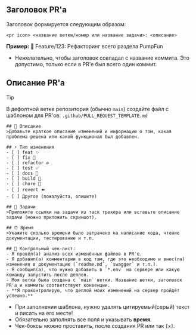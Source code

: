 ## Заголовок PR'a
Заголовок формируется следующим образом:
```
<pr icon> <название ветки/номер или название задачи>: <описание>
```
**Пример:** 🔀 Feature/123: Рефакторинг всего раздела PumpFun

- Нежелательно, чтобы заголовок совпадал с название коммита. Это допустимо, только если в PR'e был всего один коммит.

## Описание PR'a

>[!TIP]
>В дефолтной ветке репозитория (обычно `main`) создайте файл с шаблоном для PR'ов:
`.github/PULL_REQUEST_TEMPLATE.md`

```
## 📝 Описание
>Добавьте краткое описание изменений и информацию о том, какая проблема решена или какой функционал был добавлен.

## ⚡ Тип изменения
- [ ] feat ✨ 
- [ ] fix 🐛 
- [ ] refactor ♻️  
- [ ] test ✅  
- [ ] docs 📝 
- [ ] build 👷 
- [ ] chore 🚧 
- [ ] revert ⏪
- [ ] Другое (пожалуйста, опишите)

## 📂 Задачи 
>Приложите ссылки на задачи из таск трекера или вставьте описание задачи (можно приложить скриншот).

## ⏰ Время 
>Укажите сколько времени было затрачено на написание кода, чтение документации, тестирование и т.п.

## 🥇 Контрольный чек-лист:
- Я провёл(а) анализ всех изменённых файлов в PR'e.
- Я добавил(а) комментарии в код там, где это необходимо и внес(ла) изменения в документацию (`readme.md`, `swagger` и т.п.).
- Я сообщил(а), что нужно добавить в `*.env` на сервере или какую команду запустить после деплоя.
- Моя ветка была создана с `main` ветки. Название ветки, заголовок PR'a и коммиты соответствуют конвенции.
- **Я проконтролирую, что деплой моих изменений на сервер пройдёт успешно.**
```

- При заполнении шаблона, нужно удалять цитируемый(серый) текст и писать на его месте!
- Обязательно заполнять все поля и указывать **время**.
- Чек-боксы можно проставить, после создания PR или так `[x]`.



